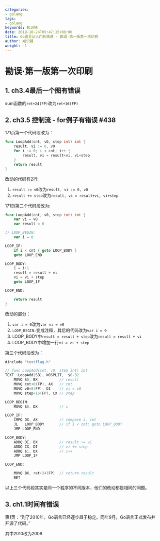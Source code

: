 ```yaml
---
categories:
- golang
tags:
- golang  
keywords: 知识铺
date: 2019-10-24T09:47:15+08:00
title: Go语言从入门到精通 - 勘误·第一版第一次印刷
author: 知识铺
weight: -1
---
```


# 勘误·第一版第一次印刷

## 1. ch3.4最后一个图有错误

sum函数的`ret+24(FP)`改为`ret+16(FP)`

## 2. ch3.5 控制流 - for例子有错误 #438

171页第一个代码段改为：

```go
func LoopAdd(cnt, v0, step int) int {
	result, vi := 0, v0
	for i := 0; i < cnt; i++ {
		result, vi = result+vi, vi+step
	}
	return result
}
```

改动的代码有2行:
1. `result := v0`改为`result, vi := 0, v0`
2. `result += step`改为`result, vi = result+vi, vi+step`

171页第二个代码段改为:

```go
func LoopAdd(cnt, v0, step int) int {
	var vi = v0
	var result = 0

// LOOP_BEGIN:
	var i = 0

LOOP_IF:
	if i < cnt { goto LOOP_BODY }
	goto LOOP_END

LOOP_BODY:
	i = i+1
	result = result + vi
	vi = vi + step
	goto LOOP_IF

LOOP_END:

	return result
}
```

改动的部分：
1. `var i = 0`改为`var vi = v0`
2. `LOOP_BEGIN:`变成注释，其后的代码改为`var i = 0`
3. LOOP_BODY中`result = result + step`改为`result = result + vi`
4. LOOP_BODY中增加一行`vi = vi + step`

第三个代码段改为：

```go
#include "textflag.h"

// func LoopAdd(cnt, v0, step int) int
TEXT ·LoopAdd(SB), NOSPLIT,  $0-32
	MOVQ $0, BX          // result
	MOVQ cnt+0(FP), AX   // cnt
	MOVQ v0+8(FP), DI    // vi = v0
	MOVQ step+16(FP), CX // step

LOOP_BEGIN:
	MOVQ $0, DX          // i

LOOP_IF:
	CMPQ DX, AX          // compare i, cnt
	JL   LOOP_BODY       // if i < cnt: goto LOOP_BODY
	JMP LOOP_END

LOOP_BODY:
	ADDQ DI, BX          // result += vi
	ADDQ CX, DI          // vi += step
	ADDQ $1, DX          // i++
	JMP LOOP_IF

LOOP_END:

	MOVQ BX, ret+24(FP)  // return result
	RET
```

以上三个代码段其实是同一个程序的不同版本，他们的改动都是相同的问题。

## 3. ch1.1时间有错误

第1页：“到了2010年，Go语言已经逐步趋于稳定。同年9月，Go语言正式发布并开源了代码。”

其中2010改为2009.



